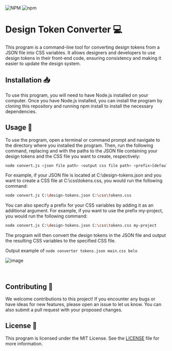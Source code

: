 ![NPM](https://img.shields.io/npm/l/figma-tokens-convert)
![npm](https://img.shields.io/npm/dw/figma-tokens-convert)

# Design Token Converter 💻
This program is a command-line tool for converting design tokens from a JSON file into CSS variables. It allows designers and developers to use design tokens in their front-end code, ensuring consistency and making it easier to update the design system.
<br>

## Installation 📥
To use this program, you will need to have Node.js installed on your computer. Once you have Node.js installed, you can install the program by cloning this repository and running npm install to install the necessary dependencies.
<br>

## Usage 🚀
To use the program, open a terminal or command prompt and navigate to the directory where you installed the program. Then, run the following command, replacing <json file path> and <output css file path> with the paths to the JSON file containing your design tokens and the CSS file you want to create, respectively:

```bash
node convert.js <json file path> <output css file path> <prefix>[default is "token"]
```
For example, if your JSON file is located at C:\design-tokens.json and you want 
to create a CSS file at C:\css\tokens.css, you would run the following command:

```bash
node convert.js C:\design-tokens.json C:\css\tokens.css
```
You can also specify a prefix for your CSS variables by adding it as an additional argument. 
For example, if you want to use the prefix my-project, you would run the following command:

```bash
node convert.js C:\design-tokens.json C:\css\tokens.css my-project
```
The program will then convert the design tokens in the JSON file and output the resulting CSS variables to the specified CSS file.
  
Output example of `node converter tokens.json main.css belo`

![image](https://user-images.githubusercontent.com/114623565/206787287-e352d53d-84d0-4f76-af14-afde816f4b3c.png)


<br>
  
## Contributing 🤝
We welcome contributions to this project! If you encounter any bugs or have ideas for new features, please open an issue to let us know. You can also submit a pull request with your proposed changes.
<br>
  
## License 📜
This program is licensed under the MIT License. See the [LICENSE](https://github.com/GFY-Holding/converter/blob/main/LICENSE) file for more information.
